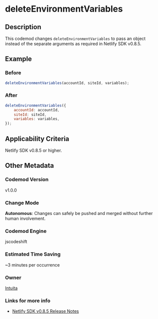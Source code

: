 # deleteEnvironmentVariables

## Description

This codemod changes `deleteEnvironmentVariables` to pass an object instead of the separate arguments as required in Netlify SDK v0.8.5.

## Example

### Before

```jsx
deleteEnvironmentVariables(accountId, siteId, variables);
```

### After

```jsx
deleteEnvironmentVariables({
	accountId: accountId,
	siteId: siteId,
	variables: variables,
});
```

## Applicability Criteria

Netlify SDK v0.8.5 or higher.

## Other Metadata

### Codemod Version

v1.0.0

### Change Mode

**Autonomous**: Changes can safely be pushed and merged without further human involvement.

### **Codemod Engine**

jscodeshift

### Estimated Time Saving

~3 minutes per occurrence

### Owner

[Intuita](https://github.com/codemod-com)

### Links for more info

-   [Netlify SDK v0.8.5 Release Notes](https://sdk.netlify.com/release-notes/#085)
